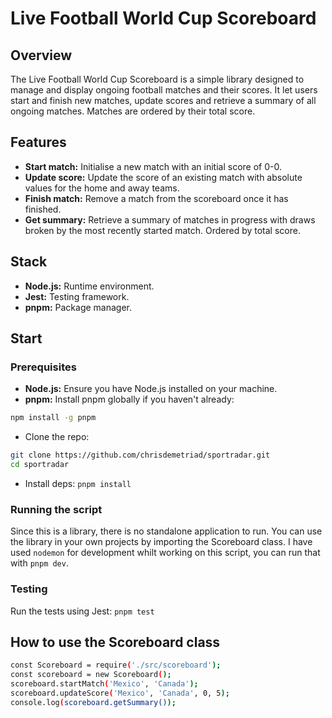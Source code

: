 # Live Football World Cup Scoreboard

## Overview

The Live Football World Cup Scoreboard is a simple library designed to manage and display ongoing football matches and their scores. It let users start and finish new matches, update scores and retrieve a summary of all ongoing matches. Matches are ordered by their total score.

## Features

- **Start match:** Initialise a new match with an initial score of 0-0.
- **Update score:** Update the score of an existing match with absolute values for the home and away teams.
- **Finish match:** Remove a match from the scoreboard once it has finished.
- **Get summary:** Retrieve a summary of matches in progress with draws broken by the most recently started match. Ordered by total score.

## Stack

- **Node.js:** Runtime environment.
- **Jest:** Testing framework.
- **pnpm:** Package manager.

## Start

### Prerequisites

- **Node.js:** Ensure you have Node.js installed on your machine.
- **pnpm:** Install pnpm globally if you haven't already:

```bash
npm install -g pnpm
```

- Clone the repo:

```bash
git clone https://github.com/chrisdemetriad/sportradar.git
cd sportradar
```

- Install deps:
  `pnpm install`

### Running the script

Since this is a library, there is no standalone application to run. You can use the library in your own projects by importing the Scoreboard class. I have used `nodemon` for development whilt working on this script, you can run that with `pnpm dev`.

### Testing

Run the tests using Jest:
`pnpm test`

## How to use the Scoreboard class

```bash
const Scoreboard = require('./src/scoreboard');
const scoreboard = new Scoreboard();
scoreboard.startMatch('Mexico', 'Canada');
scoreboard.updateScore('Mexico', 'Canada', 0, 5);
console.log(scoreboard.getSummary());
```
